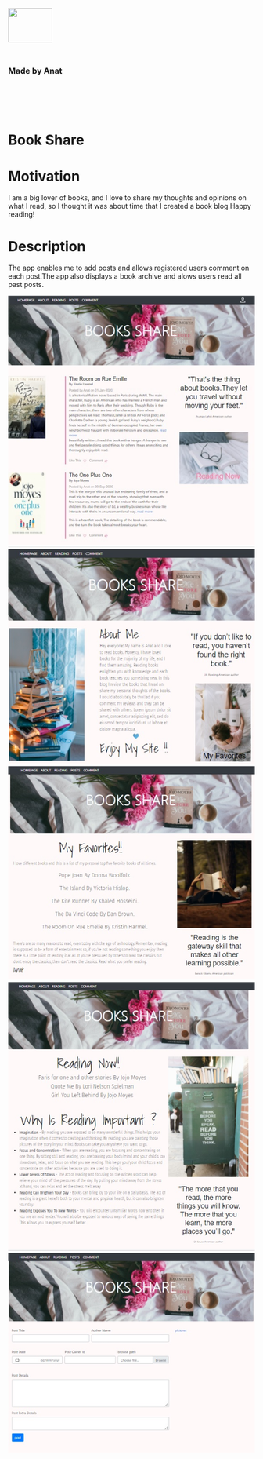 <div id="container">
<div>
  <img style="display:inline" src="https://img.icons8.com/office/80/000000/api.png"/ height="70" width=90 align="left">
  <div style="display:inline;line-height:70px;vertical-align:top;margin-left:8px"><h3>Made by Anat</h3></div>
</div>

 </div> 


<br>
<br>

# Book Share


  
# Motivation
  
I am a big lover of books, and I love to share my thoughts and opinions on what I read, so I thought it was about time that I created a book blog.Happy reading!
  
# Description

The app enables me to add posts and allows registered users comment on each post.The app also displays a book archive and alows users read all past posts.
  
![Image](main.jpg)
![Image](about.jpg)
![Image](favorites.jpg)
![Image](reading.jpg)
![Image](post.jpg)

